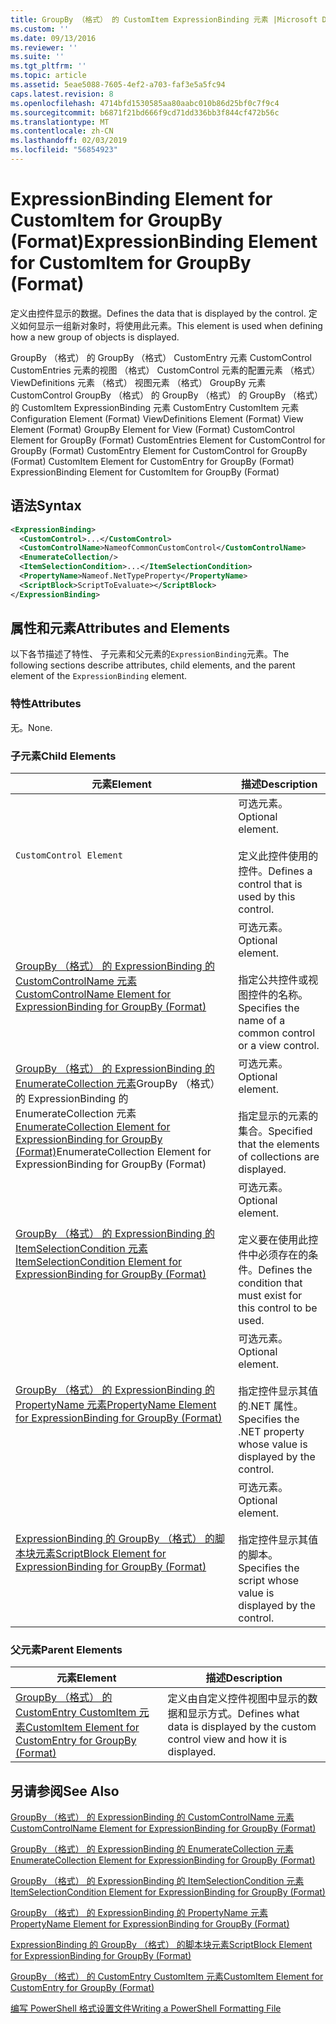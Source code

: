 ```yaml
---
title: GroupBy （格式） 的 CustomItem ExpressionBinding 元素 |Microsoft Docs
ms.custom: ''
ms.date: 09/13/2016
ms.reviewer: ''
ms.suite: ''
ms.tgt_pltfrm: ''
ms.topic: article
ms.assetid: 5eae5088-7605-4ef2-a703-faf3e5a5fc94
caps.latest.revision: 8
ms.openlocfilehash: 4714bfd1530585aa80aabc010b86d25bf0c7f9c4
ms.sourcegitcommit: b6871f21bd666f9cd71dd336bb3f844cf472b56c
ms.translationtype: MT
ms.contentlocale: zh-CN
ms.lasthandoff: 02/03/2019
ms.locfileid: "56854923"
---
```

# <a name="expressionbinding-element-for-customitem-for-groupby-format"></a><span data-ttu-id="86cd0-102">ExpressionBinding Element for CustomItem for GroupBy (Format)</span><span class="sxs-lookup"><span data-stu-id="86cd0-102">ExpressionBinding Element for CustomItem for GroupBy (Format)</span></span>

<span data-ttu-id="86cd0-103">定义由控件显示的数据。</span><span class="sxs-lookup"><span data-stu-id="86cd0-103">Defines the data that is displayed by the control.</span></span> <span data-ttu-id="86cd0-104">定义如何显示一组新对象时，将使用此元素。</span><span class="sxs-lookup"><span data-stu-id="86cd0-104">This element is used when defining how a new group of objects is displayed.</span></span>

<span data-ttu-id="86cd0-105">GroupBy （格式） 的 GroupBy （格式） CustomEntry 元素 CustomControl CustomEntries 元素的视图 （格式） CustomControl 元素的配置元素 （格式） ViewDefinitions 元素 （格式） 视图元素 （格式） GroupBy 元素CustomControl GroupBy （格式） 的 GroupBy （格式） 的 GroupBy （格式） 的 CustomItem ExpressionBinding 元素 CustomEntry CustomItem 元素</span><span class="sxs-lookup"><span data-stu-id="86cd0-105">Configuration Element (Format) ViewDefinitions Element (Format) View Element (Format) GroupBy Element for View (Format) CustomControl Element for GroupBy (Format) CustomEntries Element for CustomControl for GroupBy (Format) CustomEntry Element for CustomControl for GroupBy (Format) CustomItem Element for CustomEntry for GroupBy (Format) ExpressionBinding Element for CustomItem for GroupBy (Format)</span></span>

## <a name="syntax"></a><span data-ttu-id="86cd0-106">语法</span><span class="sxs-lookup"><span data-stu-id="86cd0-106">Syntax</span></span>

```xml
<ExpressionBinding>
  <CustomControl>...</CustomControl>
  <CustomControlName>NameofCommonCustomControl</CustomControlName>
  <EnumerateCollection/>
  <ItemSelectionCondition>...</ItemSelectionCondition>
  <PropertyName>Nameof.NetTypeProperty</PropertyName>
  <ScriptBlock>ScriptToEvaluate></ScriptBlock>
</ExpressionBinding>
```

## <a name="attributes-and-elements"></a><span data-ttu-id="86cd0-107">属性和元素</span><span class="sxs-lookup"><span data-stu-id="86cd0-107">Attributes and Elements</span></span>

<span data-ttu-id="86cd0-108">以下各节描述了特性、 子元素和父元素的`ExpressionBinding`元素。</span><span class="sxs-lookup"><span data-stu-id="86cd0-108">The following sections describe attributes, child elements, and the parent element of the `ExpressionBinding` element.</span></span>

### <a name="attributes"></a><span data-ttu-id="86cd0-109">特性</span><span class="sxs-lookup"><span data-stu-id="86cd0-109">Attributes</span></span>

<span data-ttu-id="86cd0-110">无。</span><span class="sxs-lookup"><span data-stu-id="86cd0-110">None.</span></span>

### <a name="child-elements"></a><span data-ttu-id="86cd0-111">子元素</span><span class="sxs-lookup"><span data-stu-id="86cd0-111">Child Elements</span></span>

|<span data-ttu-id="86cd0-112">元素</span><span class="sxs-lookup"><span data-stu-id="86cd0-112">Element</span></span>|<span data-ttu-id="86cd0-113">描述</span><span class="sxs-lookup"><span data-stu-id="86cd0-113">Description</span></span>|
|-------------|-----------------|
|`CustomControl Element`|<span data-ttu-id="86cd0-114">可选元素。</span><span class="sxs-lookup"><span data-stu-id="86cd0-114">Optional element.</span></span><br /><br /> <span data-ttu-id="86cd0-115">定义此控件使用的控件。</span><span class="sxs-lookup"><span data-stu-id="86cd0-115">Defines a control that is used by this control.</span></span>|
|[<span data-ttu-id="86cd0-116">GroupBy （格式） 的 ExpressionBinding 的 CustomControlName 元素</span><span class="sxs-lookup"><span data-stu-id="86cd0-116">CustomControlName Element for ExpressionBinding for GroupBy (Format)</span></span>](./customcontrolname-element-for-expressionbinding-for-groupby-format.md)|<span data-ttu-id="86cd0-117">可选元素。</span><span class="sxs-lookup"><span data-stu-id="86cd0-117">Optional element.</span></span><br /><br /> <span data-ttu-id="86cd0-118">指定公共控件或视图控件的名称。</span><span class="sxs-lookup"><span data-stu-id="86cd0-118">Specifies the name of a common control or a view control.</span></span>|
|<span data-ttu-id="86cd0-119">[GroupBy （格式） 的 ExpressionBinding 的 EnumerateCollection 元素](./enumeratecollection-element-for-expressionbinding-for-groupby-format.md)GroupBy （格式） 的 ExpressionBinding 的 EnumerateCollection 元素</span><span class="sxs-lookup"><span data-stu-id="86cd0-119">[EnumerateCollection Element for ExpressionBinding for GroupBy (Format)](./enumeratecollection-element-for-expressionbinding-for-groupby-format.md)EnumerateCollection Element for ExpressionBinding for GroupBy (Format)</span></span>|<span data-ttu-id="86cd0-120">可选元素。</span><span class="sxs-lookup"><span data-stu-id="86cd0-120">Optional element.</span></span><br /><br /> <span data-ttu-id="86cd0-121">指定显示的元素的集合。</span><span class="sxs-lookup"><span data-stu-id="86cd0-121">Specified that the elements of collections are displayed.</span></span>|
|[<span data-ttu-id="86cd0-122">GroupBy （格式） 的 ExpressionBinding 的 ItemSelectionCondition 元素</span><span class="sxs-lookup"><span data-stu-id="86cd0-122">ItemSelectionCondition Element for ExpressionBinding for GroupBy (Format)</span></span>](./itemselectioncondition-element-for-expressionbinding-for-groupby-format.md)|<span data-ttu-id="86cd0-123">可选元素。</span><span class="sxs-lookup"><span data-stu-id="86cd0-123">Optional element.</span></span><br /><br /> <span data-ttu-id="86cd0-124">定义要在使用此控件中必须存在的条件。</span><span class="sxs-lookup"><span data-stu-id="86cd0-124">Defines the condition that must exist for this control to be used.</span></span>|
|[<span data-ttu-id="86cd0-125">GroupBy （格式） 的 ExpressionBinding 的 PropertyName 元素</span><span class="sxs-lookup"><span data-stu-id="86cd0-125">PropertyName Element for ExpressionBinding for GroupBy (Format)</span></span>](./propertyname-element-for-expressionbinding-for-groupby-format.md)|<span data-ttu-id="86cd0-126">可选元素。</span><span class="sxs-lookup"><span data-stu-id="86cd0-126">Optional element.</span></span><br /><br /> <span data-ttu-id="86cd0-127">指定控件显示其值的.NET 属性。</span><span class="sxs-lookup"><span data-stu-id="86cd0-127">Specifies the .NET property whose value is displayed by the control.</span></span>|
|[<span data-ttu-id="86cd0-128">ExpressionBinding 的 GroupBy （格式） 的脚本块元素</span><span class="sxs-lookup"><span data-stu-id="86cd0-128">ScriptBlock Element for ExpressionBinding for GroupBy (Format)</span></span>](./scriptblock-element-for-expressionbinding-for-groupby-format.md)|<span data-ttu-id="86cd0-129">可选元素。</span><span class="sxs-lookup"><span data-stu-id="86cd0-129">Optional element.</span></span><br /><br /> <span data-ttu-id="86cd0-130">指定控件显示其值的脚本。</span><span class="sxs-lookup"><span data-stu-id="86cd0-130">Specifies the script whose value is displayed by the control.</span></span>|

### <a name="parent-elements"></a><span data-ttu-id="86cd0-131">父元素</span><span class="sxs-lookup"><span data-stu-id="86cd0-131">Parent Elements</span></span>

|<span data-ttu-id="86cd0-132">元素</span><span class="sxs-lookup"><span data-stu-id="86cd0-132">Element</span></span>|<span data-ttu-id="86cd0-133">描述</span><span class="sxs-lookup"><span data-stu-id="86cd0-133">Description</span></span>|
|-------------|-----------------|
|[<span data-ttu-id="86cd0-134">GroupBy （格式） 的 CustomEntry CustomItem 元素</span><span class="sxs-lookup"><span data-stu-id="86cd0-134">CustomItem Element for CustomEntry for GroupBy (Format)</span></span>](./customitem-element-for-customentry-for-groupby-format.md)|<span data-ttu-id="86cd0-135">定义由自定义控件视图中显示的数据和显示方式。</span><span class="sxs-lookup"><span data-stu-id="86cd0-135">Defines what data is displayed by the custom control view and how it is displayed.</span></span>|

## <a name="see-also"></a><span data-ttu-id="86cd0-136">另请参阅</span><span class="sxs-lookup"><span data-stu-id="86cd0-136">See Also</span></span>

[<span data-ttu-id="86cd0-137">GroupBy （格式） 的 ExpressionBinding 的 CustomControlName 元素</span><span class="sxs-lookup"><span data-stu-id="86cd0-137">CustomControlName Element for ExpressionBinding for GroupBy (Format)</span></span>](./customcontrolname-element-for-expressionbinding-for-groupby-format.md)

[<span data-ttu-id="86cd0-138">GroupBy （格式） 的 ExpressionBinding 的 EnumerateCollection 元素</span><span class="sxs-lookup"><span data-stu-id="86cd0-138">EnumerateCollection Element for ExpressionBinding for GroupBy (Format)</span></span>](./enumeratecollection-element-for-expressionbinding-for-groupby-format.md)

[<span data-ttu-id="86cd0-139">GroupBy （格式） 的 ExpressionBinding 的 ItemSelectionCondition 元素</span><span class="sxs-lookup"><span data-stu-id="86cd0-139">ItemSelectionCondition Element for ExpressionBinding for GroupBy (Format)</span></span>](./itemselectioncondition-element-for-expressionbinding-for-groupby-format.md)

[<span data-ttu-id="86cd0-140">GroupBy （格式） 的 ExpressionBinding 的 PropertyName 元素</span><span class="sxs-lookup"><span data-stu-id="86cd0-140">PropertyName Element for ExpressionBinding for GroupBy (Format)</span></span>](./propertyname-element-for-expressionbinding-for-groupby-format.md)

[<span data-ttu-id="86cd0-141">ExpressionBinding 的 GroupBy （格式） 的脚本块元素</span><span class="sxs-lookup"><span data-stu-id="86cd0-141">ScriptBlock Element for ExpressionBinding for GroupBy (Format)</span></span>](./scriptblock-element-for-expressionbinding-for-groupby-format.md)

[<span data-ttu-id="86cd0-142">GroupBy （格式） 的 CustomEntry CustomItem 元素</span><span class="sxs-lookup"><span data-stu-id="86cd0-142">CustomItem Element for CustomEntry for GroupBy (Format)</span></span>](./customitem-element-for-customentry-for-groupby-format.md)

[<span data-ttu-id="86cd0-143">编写 PowerShell 格式设置文件</span><span class="sxs-lookup"><span data-stu-id="86cd0-143">Writing a PowerShell Formatting File</span></span>](./writing-a-powershell-formatting-file.md)
